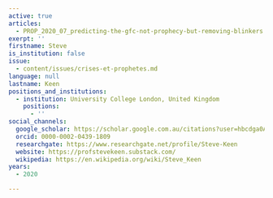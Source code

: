 ```yaml
---
active: true
articles:
  - PROP_2020_07_predicting-the-gfc-not-prophecy-but-removing-blinkers
exerpt: ''
firstname: Steve
is_institution: false
issue:
  - content/issues/crises-et-prophetes.md
language: null
lastname: Keen
positions_and_institutions:
  - institution: University College London, United Kingdom
    positions:
      - ''
social_channels:
  google_scholar: https://scholar.google.com.au/citations?user=hbcdga0AAAAJ&hl=en
  orcid: 0000-0002-0439-1809
  researchgate: https://www.researchgate.net/profile/Steve-Keen
  website: https://profstevekeen.substack.com/
  wikipedia: https://en.wikipedia.org/wiki/Steve_Keen
years:
  - 2020

---
```

